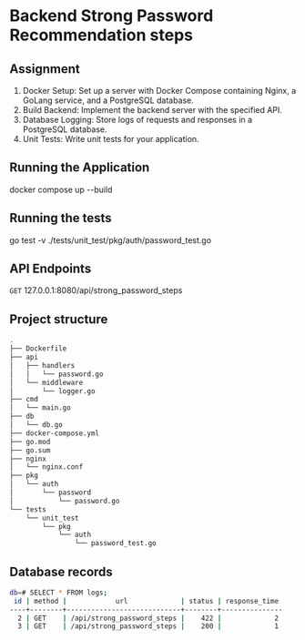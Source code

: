 # Backend Strong Password Recommendation steps

## Assignment

1. Docker Setup: Set up a server with Docker Compose containing Nginx, a GoLang service, and a PostgreSQL database.
2. Build Backend: Implement the backend server with the specified API.
3. Database Logging: Store logs of requests and responses in a PostgreSQL database.
4. Unit Tests: Write unit tests for your application.

## Running the Application
docker compose up --build

## Running the tests
go test -v ./tests/unit_test/pkg/auth/password_test.go

## API Endpoints
`GET`
127.0.0.1:8080/api/strong_password_steps

## Project structure
```bash
.
├── Dockerfile
├── api
│   ├── handlers
│   │   └── password.go
│   └── middleware
│       └── logger.go
├── cmd
│   └── main.go
├── db
│   └── db.go
├── docker-compose.yml
├── go.mod
├── go.sum
├── nginx
│   └── nginx.conf
├── pkg
│   └── auth
│       └── password
│           └── password.go
└── tests
    └── unit_test
        └── pkg
            └── auth
                └── password_test.go
```

## Database records
```bash
db=# SELECT * FROM logs;
 id | method |            url             | status | response_time 
----+--------+----------------------------+--------+---------------
  2 | GET    | /api/strong_password_steps |    422 |             2
  3 | GET    | /api/strong_password_steps |    200 |             1
```
